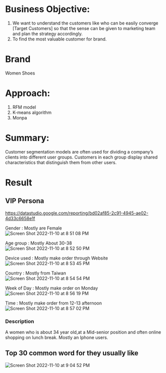 
# Business Objective:
1. We want to understand the customers like who can be easily converge [Target Customers] so that the sense can be given to marketing team and plan the strategy accordingly.
2. To find the most valuable customer for brand.

# Brand
Women Shoes

# Approach:
1. RFM model
2. K-means algorithm 
3. Monpa

# Summary:
Customer segmentation models are often used for dividing a company’s clients into different user groups. Customers in each group display shared characteristics that distinguish them from other users.

# Result
## VIP Persona
https://datastudio.google.com/reporting/bd02af85-2c91-4945-ae02-4d33c6658e1f

Gender : Mostly are Female <br>
![Screen Shot 2022-11-10 at 8 51 08 PM](https://user-images.githubusercontent.com/74374763/201096143-64fd25fd-2d33-47c6-bd43-96454a1053c7.png)

Age group  : Mostly About 30-38 <br>
![Screen Shot 2022-11-10 at 8 52 50 PM](https://user-images.githubusercontent.com/74374763/201096432-bec64e01-82d6-436e-ade3-7e0d52b95506.png)

Device used : Mostly make order through Website <br>
![Screen Shot 2022-11-10 at 8 53 45 PM](https://user-images.githubusercontent.com/74374763/201096622-91a28b2e-6e7d-44d1-8953-32687598393c.png)

Country : Mostly from Taiwan <br>
![Screen Shot 2022-11-10 at 8 54 54 PM](https://user-images.githubusercontent.com/74374763/201096861-9b80c05a-b60b-49d3-96a3-c335a2097dfa.png)

Week of Day : Mostly make order on Monday <br>
![Screen Shot 2022-11-10 at 8 56 19 PM](https://user-images.githubusercontent.com/74374763/201097173-14f034d6-535b-4876-8c90-8756f00cfd14.png)

Time : Mostly make order from 12-13 afternoon <br>
![Screen Shot 2022-11-10 at 8 57 02 PM](https://user-images.githubusercontent.com/74374763/201097332-de88e107-12a3-43e6-82a0-90e791ee6e09.png)

### Description 
A women who is about 34 year old,at a Mid-senior position and often online shopping on lunch break. Mostly an Iphone users.

## Top 30 common word for they usually like
![Screen Shot 2022-11-10 at 9 04 52 PM](https://user-images.githubusercontent.com/74374763/201099030-4b01bc53-dcd3-4688-8245-653bc4b63cb6.png)

